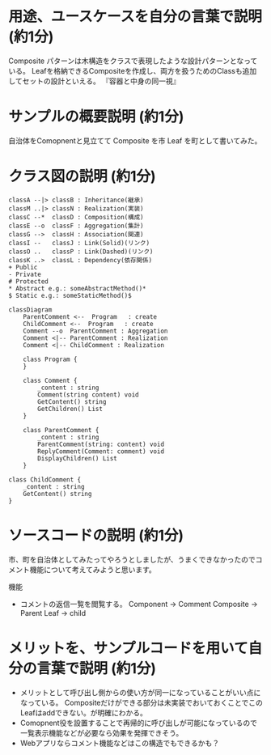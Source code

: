 # 用途、ユースケースを自分の言葉で説明 (約1分)
Composite パターンは木構造をクラスで表現したような設計パターンとなっている。
Leafを格納できるCompositeを作成し、両方を扱うためのClassも追加してセットの設計といえる。
『容器と中身の同一視』

# サンプルの概要説明 (約1分)
自治体をComopnentと見立てて Composite を市 Leaf を町として書いてみた。



# クラス図の説明 (約1分)
    classA --|> classB : Inheritance(継承)
    classM ..|> classN : Realization(実装)
    classC --*  classD : Composition(構成)
    classE --o  classF : Aggregation(集計)
    classG -->  classH : Association(関連)
    classI --   classJ : Link(Solid)(リンク)
    classO ..   classP : Link(Dashed)(リンク)
    classK ..>  classL : Dependency(依存関係)
    + Public
    - Private
    # Protected
    * Abstract e.g.: someAbstractMethod()*
    $ Static e.g.: someStaticMethod()$

```mermaid
classDiagram
    ParentComment <--  Program   : create
    ChildComment <--  Program   : create
    Comment --o  ParentComment : Aggregation
    Comment <|-- ParentComment : Realization
    Comment <|-- ChildComment : Realization

    class Program {
    }

    class Comment {
        _content : string
        Comment(string content) void
        GetContent() string
        GetChildren() List
    }

    class ParentComment {
        _content : string
        ParentComment(string: content) void
        ReplyComment(Comment: comment) void
        DisplayChildren() List
    }

```

    class ChildComment {
        _content : string
        GetContent() string
    }

# ソースコードの説明 (約1分)
市、町を自治体としてみたってやろうとしましたが、うまくできなかったのでコメント機能について考えてみようと思います。


機能
- コメントの返信一覧を閲覧する。
Component → Comment
Composite → Parent
Leaf      → child

# メリットを、サンプルコードを用いて自分の言葉で説明 (約1分)
- メリットとして呼び出し側からの使い方が同一になっていることがいい点になっている。
Compositeだけができる部分は未実装でおいておくことでこのLeafはaddできない。が明確にわかる。
- Comopnent役を設置することで再帰的に呼び出しが可能になっているので一覧表示機能などが必要なら効果を発揮できそう。
- Webアプリならコメント機能などはこの構造でもできるかも？

